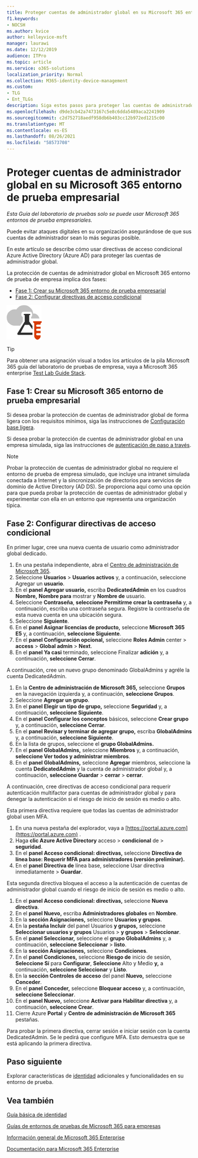 ```yaml
---
title: Proteger cuentas de administrador global en su Microsoft 365 entorno de prueba empresarial
f1.keywords:
- NOCSH
ms.author: kvice
author: kelleyvice-msft
manager: laurawi
ms.date: 12/12/2019
audience: ITPro
ms.topic: article
ms.service: o365-solutions
localization_priority: Normal
ms.collection: M365-identity-device-management
ms.custom:
- TLG
- Ent_TLGs
description: Siga estos pasos para proteger las cuentas de administrador global en su Microsoft 365 entorno de prueba empresarial.
ms.openlocfilehash: d9de3cb42a7473167c5e8c6dda5489aca2241909
ms.sourcegitcommit: c2d752718aedf958db6b403cc12b972ed1215c00
ms.translationtype: MT
ms.contentlocale: es-ES
ms.lasthandoff: 08/26/2021
ms.locfileid: "58573708"
---
```

# <a name="protect-global-administrator-accounts-in-your-microsoft-365-for-enterprise-test-environment"></a>Proteger cuentas de administrador global en su Microsoft 365 entorno de prueba empresarial

*Esta Guía del laboratorio de pruebas solo se puede usar Microsoft 365 entornos de prueba empresariales.*

Puede evitar ataques digitales en su organización asegurándose de que sus cuentas de administrador sean lo más seguras posible. 

En este artículo se describe cómo usar directivas de acceso condicional Azure Active Directory (Azure AD) para proteger las cuentas de administrador global.

La protección de cuentas de administrador global en Microsoft 365 entorno de prueba de empresa implica dos fases:
- [Fase 1: Crear su Microsoft 365 entorno de prueba empresarial](#phase-1-build-out-your-microsoft-365-for-enterprise-test-environment)
- [Fase 2: Configurar directivas de acceso condicional](#phase-2-configure-conditional-access-policies)

![Guías del laboratorio de pruebas para la nube de Microsoft.](../media/m365-enterprise-test-lab-guides/cloud-tlg-icon.png) 
    
> [!TIP]
> Para obtener una asignación visual a todos los artículos de la pila Microsoft 365 guía del laboratorio de pruebas de empresa, vaya a Microsoft 365 enterprise [Test Lab Guide Stack](../downloads/Microsoft365EnterpriseTLGStack.pdf).

## <a name="phase-1-build-out-your-microsoft-365-for-enterprise-test-environment"></a>Fase 1: Crear su Microsoft 365 entorno de prueba empresarial

Si desea probar la protección de cuentas de administrador global de forma ligera con los requisitos mínimos, siga las instrucciones de [Configuración base ligera](lightweight-base-configuration-microsoft-365-enterprise.md).
  
Si desea probar la protección de cuentas de administrador global en una empresa simulada, siga las instrucciones de [autenticación de paso a través](pass-through-auth-m365-ent-test-environment.md).
  
> [!NOTE]
> Probar la protección de cuentas de administrador global no requiere el entorno de prueba de empresa simulado, que incluye una intranet simulada conectada a Internet y la sincronización de directorios para servicios de dominio de Active Directory (AD DS). Se proporciona aquí como una opción para que pueda probar la protección de cuentas de administrador global y experimentar con ella en un entorno que representa una organización típica. 
  
## <a name="phase-2-configure-conditional-access-policies"></a>Fase 2: Configurar directivas de acceso condicional

En primer lugar, cree una nueva cuenta de usuario como administrador global dedicado.

1. En una pestaña independiente, abra el [Centro de administración de Microsoft 365](https://admin.microsoft.com/).
2. Seleccione **Usuarios**  >  **Usuarios activos** y, a continuación, seleccione Agregar un **usuario**.
3. En el **panel Agregar usuario,** escriba **DedicatedAdmin** en los cuadros **Nombre,** **Nombre para** mostrar y **Nombre de** usuario.
4. Seleccione **Contraseña**, **seleccione Permitirme crear la contraseña** y, a continuación, escriba una contraseña segura. Registre la contraseña de esta nueva cuenta en una ubicación segura.
5. Seleccione **Siguiente**.
6. En el **panel Asignar licencias de producto,** seleccione **Microsoft 365 E5** y, a continuación, **seleccione Siguiente**.
7. En el **panel Configuración opcional,** seleccione **Roles Admin** center  >  **access**  >  **Global admin**  >  **Next**.
8. En el **panel Ya casi** terminado, seleccione Finalizar **adición** y, a continuación, **seleccione Cerrar**.

A continuación, cree un nuevo grupo denominado GlobalAdmins y agréle la cuenta DedicatedAdmin.

1. En la **Centro de administración de Microsoft 365,** seleccione **Grupos** en la navegación izquierda y, a continuación, **seleccione Grupos**.
2. Seleccione **Agregar un grupo**.
3. En el **panel Elegir un tipo de grupo,** seleccione **Seguridad** y, a continuación, **seleccione Siguiente**.
4. En el **panel Configurar los conceptos** básicos, seleccione **Crear grupo** y, a continuación, **seleccione Cerrar**.
5. En el **panel Revisar y terminar de agregar grupo,** escriba **GlobalAdmins** y, a continuación, **seleccione Siguiente**.
7. En la lista de grupos, seleccione el **grupo GlobalAdmins.**
8. En el **panel GlobalAdmins,** seleccione **Miembros** y, a continuación, **seleccione Ver todos y administrar miembros**.
9. En el **panel GlobalAdmins,** seleccione **Agregar** miembros, seleccione la cuenta **DedicatedAdmin** y la cuenta de administrador global y, a continuación, **seleccione Guardar**  >  **cerrar**  >  **cerrar**.

A continuación, cree directivas de acceso condicional para requerir autenticación multifactor para cuentas de administrador global y para denegar la autenticación si el riesgo de inicio de sesión es medio o alto.

Esta primera directiva requiere que todas las cuentas de administrador global usen MFA.

1. En una nueva pestaña del explorador, vaya a [https://portal.azure.com](https://portal.azure.com) .
2. Haga **clic Azure Active Directory** acceso  >  **condicional** de  >  **seguridad**.
3. En el **panel Acceso condicional: directivas,** seleccione **Directiva de línea base: Requerir MFA para administradores (versión preliminar).**
4. En el **panel Directiva de** línea base, seleccione Usar directiva inmediatamente > **Guardar**.

Esta segunda directiva bloquea el acceso a la autenticación de cuentas de administrador global cuando el riesgo de inicio de sesión es medio o alto.

1. En el **panel Acceso condicional: directivas,** seleccione **Nueva directiva**.
2. En el **panel Nuevo,** escriba **Administradores globales** en **Nombre**.
3. En la **sección Asignaciones,** seleccione **Usuarios y grupos**.
4. En la **pestaña Incluir** del panel Usuarios **y grupos,** seleccione **Seleccionar usuarios y grupos** Usuarios  >  **y grupos**  >  **Seleccionar**.
5. En el **panel Seleccionar,** seleccione el **grupo GlobalAdmins** y, a continuación, **seleccione Seleccionar**  >  **listo**.
6. En la **sección Asignaciones,** seleccione **Condiciones**.
7. En el **panel Condiciones,** seleccione **Riesgo de** inicio de sesión, **Seleccione Sí** para **Configurar**, **Seleccione** Alto y Medio **y,** a continuación, **seleccione Seleccionar** y **Listo**.
8. En la **sección Controles de acceso** del panel **Nuevo,** seleccione **Conceder**.
9. En el **panel Conceder,** seleccione **Bloquear acceso** y, a continuación, **seleccione Seleccionar**.
10. En el **panel Nuevo,** seleccione **Activar para** **Habilitar directiva** y, a continuación, **seleccione Crear**.
11. Cierre Azure **Portal** y **Centro de administración de Microsoft 365** pestañas.

Para probar la primera directiva, cerrar sesión e iniciar sesión con la cuenta DedicatedAdmin. Se le pedirá que configure MFA. Esto demuestra que se está aplicando la primera directiva.

## <a name="next-step"></a>Paso siguiente

Explorar características de [identidad](m365-enterprise-test-lab-guides.md#identity) adicionales y funcionalidades en su entorno de prueba.

## <a name="see-also"></a>Vea también

[Guía básica de identidad](identity-roadmap-microsoft-365.md)

[Guías de entornos de pruebas de Microsoft 365 para empresas](m365-enterprise-test-lab-guides.md)

[Información general de Microsoft 365 Enterprise](microsoft-365-overview.md)

[Documentación para Microsoft 365 Enterprise](/microsoft-365-enterprise/)